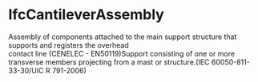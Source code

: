 IfcCantileverAssembly
=====================
Assembly of components attached to the main support structure that supports
and registers the overhead  
contact line (CENELEC - EN50119)Support consisting of one or more transverse
members projecting from a mast or structure.(IEC 60050-811-33-30/UIC R
791-2006)


